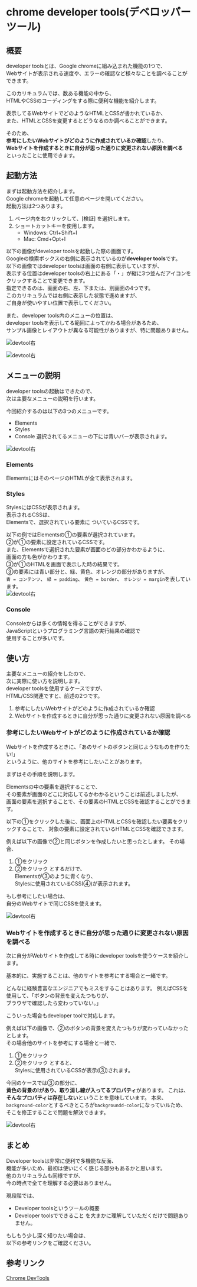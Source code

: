 # chrome developer tools(デベロッパーツール)

## 概要
developer toolsとは、Google chromeに組み込まれた機能の1つで、  
Webサイトが表示される速度や、エラーの確認など様々なことを調べることができます。  

このカリキュラムでは、数ある機能の中から、  
HTMLやCSSのコーディングをする際に便利な機能を紹介します。

表示してるWebサイトでどのようなHTMLとCSSが書かれているか、  
また、HTMLとCSSを変更するとどうなるのか調べることができます。  

そのため、  
**参考にしたいWebサイトがどのように作成されているか確認**したり、    
**Webサイトを作成するときに自分が思った通りに変更されない原因を調べる**  
といったことに使用できます。

## 起動方法
まずは起動方法を紹介します。  
Google chromeを起動して任意のページを開いてください。  
起動方法は2つあります。
1. ページ内を右クリックして、[検証] を選択します。
2. ショートカットキーを使用します。
   -  Windows: Ctrl+Shift+I
   -  Mac:     Cmd+Opt+I

以下の画像がdeveloper toolsを起動した際の画面です。  
Googleの検索ボックスの右側に表示されているのが**developer tools**です。  
以下の画像ではdeveloper toolsは画面の右側に表示していますが、  
表示する位置はdeveloper toolsの右上にある「・」が縦に3つ並んだアイコンをクリックすることで変更できます。  
指定できるのは、画面の右、左、下または、別画面の4つです。   
このカリキュラムでは右側に表示した状態で進めますが、  
ご自身が使いやすい位置で表示してください。

また、developer tools内のメニューの位置は、  
developer toolsを表示してる範囲によってかわる場合があるため、  
サンプル画像とレイアウトが異なる可能性がありますが、特に問題ありません。    


![devtool右](./img/devtool/right.png)

![devtool右](./img/devtool/right2.png)

## メニューの説明
developer toolsの起動はできたので、  
次は主要なメニューの説明を行います。  

今回紹介するのは以下の3つのメニューです。  
- Elements
- Styles
- Console
選択されてるメニューの下には青いバーが表示されます。


![devtool右](./img/devtool/right3.png)
### Elements
ElementsにはそのページのHTMLが全て表示されます。  

### Styles
StylesにはCSSが表示されます。  
表示されるCSSは、  
Elementsで、選択されている要素に
ついているCSSです。  

以下の例ではElementsの①の要素が選択されています。  
②が①の要素に設定されているCSSです。  
また、Elementsで選択された要素が画面のどの部分かわかるように、  
画面の方も色がかわります。  
③が①のHTMLを画面で表示した時の結果です。  
③の要素には青い部分と、緑、黄色、オレンジの部分がありますが、  
`青 = コンテンツ`、 `緑 = padding`、 `黄色 = border`、  `オレンジ = margin`を表しています。  
![devtool右](./img/devtool/right4.png)

### Console
Consoleからは多くの情報を得ることができますが、    
JavaScriptというプログラミング言語の実行結果の確認で  
使用することが多いです。  

## 使い方
主要なメニューの紹介をしたので、  
次に実際に使い方を説明します。  
developer toolsを使用するケースですが、  
HTML/CSS関連ですと、前述の2つです。
1. 参考にしたいWebサイトがどのように作成されているか確認
2. Webサイトを作成するときに自分が思った通りに変更されない原因を調べる

### 参考にしたいWebサイトがどのように作成されているか確認
Webサイトを作成するときに、「あのサイトのボタンと同じようなものを作りたい!」  
というように、他のサイトを参考にしたいことがあります。

まずはその手順を説明します。

Elementsの中の要素を選択することで、    
その要素が画面のどこに対応してるかわかるということは前述しましたが、  
画面の要素を選択することで、その要素のHTMLとCSSを確認することができます。  

以下の①をクリックした後に、画面上のHTMLとCSSを確認したい要素をクリックすることで、
対象の要素に設定されているHTMLとCSSを確認できます。

例えば以下の画像で②と同じボタンを作成したいと思ったとします。
その場合、
1. ①をクリック
2. ②をクリック
とするだけで、  
Elementsが③のように青くなり、  
Stylesに使用されているCSS(④)が表示されます。  

もし参考にしたい場合は、  
自分のWebサイトで同じCSSを使えます。  

![devtool右](./img/devtool/right5.png)

### Webサイトを作成するときに自分が思った通りに変更されない原因を調べる
次に自分がWebサイトを作成してる時にdeveloper toolsを使うケースを紹介します。  

基本的に、実施することは、他のサイトを参考にする場合と一緒です。

どんなに経験豊富なエンジニアでもミスをすることはあります。
例えばCSSを使用して、「ボタンの背景を変えたつもりが、  
ブラウザで確認したら変わっていない。」  

こういった場合もdeveloper toolで対応します。

例えば以下の画像で、②のボタンの背景を変えたつもりが変わっていなかったとします。  
その場合他のサイトを参考にする場合と一緒で、
1. ①をクリック
2. ②をクリック
とすると、   
Stylesに使用されているCSSが表示(③)されます。

今回のケースでは③の部分に、  
**黄色の背景の!があり、取り消し線が入ってるプロパティ**があります。
これは、**そんなプロパティは存在しない**ということを意味しています。
本来、`background-color`とするべきところが`backgroundd-color`になっていルため、  
そこを修正することで問題を解決できます。  


![devtool右](./img/devtool/right6.png)


## まとめ
Developer toolsは非常に便利で多機能な反面、  
機能が多いため、最初は使いにくく感じる部分もあるかと思います。  
他のカリキュラムも同様ですが、  
今の時点で全てを理解する必要はありません。  

現段階では、  
- Developer toolsというツールの概要
- Developer toolsでできること
を大まかに理解していただくだけで問題ありません。

もしもう少し深く知りたい場合は、  
以下の参考リンクをご確認ください。

## 参考リンク
[Chrome DevTools](https://developers.google.com/web/tools/chrome-devtools/?hl=ja)
